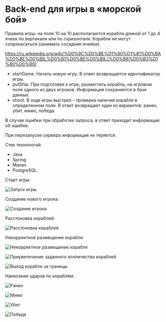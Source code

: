 # Back-end для игры в «морской бой»

Правила игры: на поле 10 на 10 располагаются корабли длиной от 1 до 4 ячеек по вертикали или
по горизонтали. Корабли не могут соприкасаться (занимать соседние ячейки).

https://ru.wikipedia.org/wiki/%D0%9C%D0%BE%D1%80%D1%81%D0%BA%D0%BE%D0%B9_%D0%B1%D0%BE%D0%B9_(%D0%B8%D0%B3%D1%80%D0%B0)

- startGame. Начать новую игру. В ответ возвращается идентификатор игры.
- putShip. При подготовке к игре, разместить корабль, на игровом поле одного из двух
  игроков. Информация сохраняется в базе данных.
- shoot. В ходе игры выстрел – проверка наличия корабля в определенном поле. В ответ
  возвращает один из вариантов: ранен, убит, мимо, победа.

В случае ошибки при обработке запроса, в ответ приходит информация об ошибке.

При перезапуске сервера информация не теряется.

Стек технологий:

- Java
- Spring
- Maven
- PostgreSQL

Старт игры:

![Запуск игры](docs/img/startGame.png)

Создание нового игрока:

![Создание игрока](docs/img/addPlayer.png)

Расстоновка кораблей:

![Расстоновка кораблей](docs/img/putShip.png)

Некорректное размещение корабля:

![Некорректное размещение корабля](docs/img/invalidShipPlacement.png)

![Приувелечение заданного колличества кораблей](docs/img/enlargementShips.png)

![Выход корабля за границы](docs/img/goBeyondBoundaries.png)

Нанесение ударов по кораблям:

![Ранен](docs/img/injured.png)

![Мимо](docs/img/missed.png)

![Убит](docs/img/killed.png)

![Победа](docs/img/victory.png)
